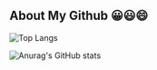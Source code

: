 ## About My Github 😀😃😄

![Top Langs](https://github-readme-stats.vercel.app/api/top-langs/?username=HalseySpicy&layout=compact)

![Anurag's GitHub stats](https://github-readme-stats.vercel.app/api?username=HalseySpicy&show_icons=true&theme=nightowl)
